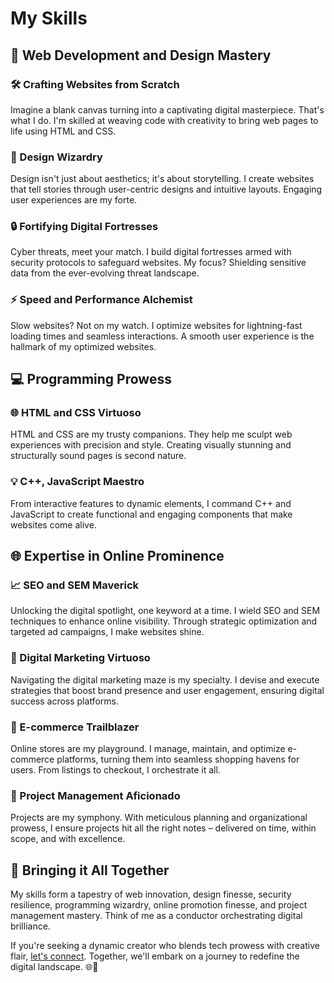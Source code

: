 # My Skills

## 🚀 Web Development and Design Mastery

### 🛠️ Crafting Websites from Scratch
Imagine a blank canvas turning into a captivating digital masterpiece. That's what I do. I'm skilled at weaving code with creativity to bring web pages to life using HTML and CSS.

### 🎨 Design Wizardry
Design isn't just about aesthetics; it's about storytelling. I create websites that tell stories through user-centric designs and intuitive layouts. Engaging user experiences are my forte.

### 🔒 Fortifying Digital Fortresses
Cyber threats, meet your match. I build digital fortresses armed with security protocols to safeguard websites. My focus? Shielding sensitive data from the ever-evolving threat landscape.

### ⚡ Speed and Performance Alchemist
Slow websites? Not on my watch. I optimize websites for lightning-fast loading times and seamless interactions. A smooth user experience is the hallmark of my optimized websites.

## 💻 Programming Prowess

### 🌐 HTML and CSS Virtuoso
HTML and CSS are my trusty companions. They help me sculpt web experiences with precision and style. Creating visually stunning and structurally sound pages is second nature.

### 💡 C++, JavaScript Maestro
From interactive features to dynamic elements, I command C++ and JavaScript to create functional and engaging components that make websites come alive.

## 🌐 Expertise in Online Prominence

### 📈 SEO and SEM Maverick
Unlocking the digital spotlight, one keyword at a time. I wield SEO and SEM techniques to enhance online visibility. Through strategic optimization and targeted ad campaigns, I make websites shine.

### 📣 Digital Marketing Virtuoso
Navigating the digital marketing maze is my specialty. I devise and execute strategies that boost brand presence and user engagement, ensuring digital success across platforms.

### 🛒 E-commerce Trailblazer
Online stores are my playground. I manage, maintain, and optimize e-commerce platforms, turning them into seamless shopping havens for users. From listings to checkout, I orchestrate it all.

### 📅 Project Management Aficionado
Projects are my symphony. With meticulous planning and organizational prowess, I ensure projects hit all the right notes – delivered on time, within scope, and with excellence.

## 🎯 Bringing it All Together

My skills form a tapestry of web innovation, design finesse, security resilience, programming wizardry, online promotion finesse, and project management mastery. Think of me as a conductor orchestrating digital brilliance.

If you're seeking a dynamic creator who blends tech prowess with creative flair, [let's connect](CONTACT.md). Together, we'll embark on a journey to redefine the digital landscape. 🌐🚀